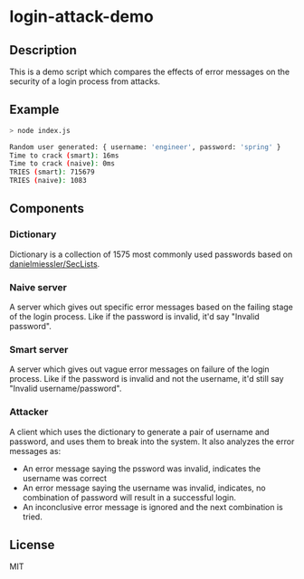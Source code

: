 
# login-attack-demo

## Description
This is a demo script which compares the effects of error messages on the security
of a login process from attacks.

## Example
```sh
> node index.js

Random user generated: { username: 'engineer', password: 'spring' }
Time to crack (smart): 16ms
Time to crack (naive): 0ms
TRIES (smart): 715679
TRIES (naive): 1083
```

## Components

### Dictionary
Dictionary is a collection of 1575 most commonly used passwords based on
[danielmiessler/SecLists][dictionary-source].

### Naive server
A server which gives out specific error messages based on the failing stage of
the login process. Like if the password is invalid, it'd say "Invalid password".

### Smart server
A server which gives out vague error messages on failure of the login process.
Like if the password is invalid and not the username, it'd still say
"Invalid username/password".

### Attacker
A client which uses the dictionary to generate a pair of username and password,
and uses them to break into the system. It also analyzes the error messages as:

* An error message saying the pssword was invalid, indicates the username was
    correct
* An error message saying the username was invalid, indicates, no combination of
    password will result in a successful login.
* An inconclusive error message is ignored and the next combination is tried.

## License
MIT

[dictionary-source]: https://github.com/danielmiessler/SecLists/blob/master/Passwords/probable-v2-top1575.txt